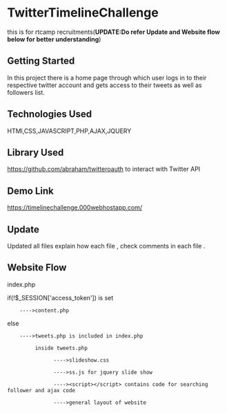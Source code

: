# TwitterTimelineChallenge
this is for rtcamp recruitments(**UPDATE:Do refer Update and Website flow below for better understanding**)
## Getting Started
In this project there is a home page through which user logs in to their respective twitter account and gets access to their tweets as well as followers list.
## Technologies Used 
HTMl,CSS,JAVASCRIPT,PHP,AJAX,JQUERY
## Library Used
https://github.com/abraham/twitteroauth to interact with Twitter API
## Demo Link
https://timelinechallenge.000webhostapp.com/
## Update 
Updated all files explain how each file , check comments in each file .
## Website Flow
index.php 

   if(!$_SESSION['access_token']) is set   
   
        ---->content.php
   else 
   
        ---->tweets.php is included in index.php
        
             inside tweets.php
             
                   ---->slideshow.css
                   
                   ---->ss.js for jquery slide show
                   
                   ----><script></script> contains code for searching follower and ajax code 
                   
                   ---->general layout of website
